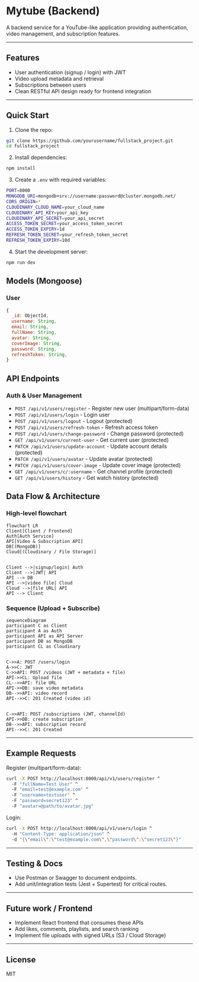 # Mytube (Backend)

A backend service for a YouTube-like application providing authentication, video management, and subscription features.

---

## Features
- User authentication (signup / login) with JWT
- Video upload metadata and retrieval
- Subscriptions between users
- Clean RESTful API design ready for frontend integration

---

## Quick Start
1. Clone the repo:
```bash
git clone https://github.com/yourusername/fullstack_project.git
cd fullstack_project
```

2. Install dependencies:
```bash
npm install
```

3. Create a `.env` with required variables:
```bash
PORT=8000
MONGODB_URI=mongodb+srv://username:password@cluster.mongodb.net/
CORS_ORIGIN=*
CLOUDINARY_CLOUD_NAME=your_cloud_name
CLOUDINARY_API_KEY=your_api_key
CLOUDINARY_API_SECRET=your_api_secret
ACCESS_TOKEN_SECRET=your_access_token_secret
ACCESS_TOKEN_EXPIRY=1d
REFRESH_TOKEN_SECRET=your_refresh_token_secret
REFRESH_TOKEN_EXPIRY=10d
```

4. Start the development server:
```bash
npm run dev
```

## Models (Mongoose)

### User
```js
{
  _id: ObjectId,
  username: String,
  email: String,
  fullName: String,
  avatar: String,
  coverImage: String,
  password: String,
  refreshToken: String,
}
```

## API Endpoints

### Auth & User Management
- `POST /api/v1/users/register` - Register new user (multipart/form-data)
- `POST /api/v1/users/login` - Login user
- `POST /api/v1/users/logout` - Logout (protected)
- `POST /api/v1/users/refresh-token` - Refresh access token
- `POST /api/v1/users/change-password` - Change password (protected)
- `GET /api/v1/users/current-user` - Get current user (protected)
- `PATCH /api/v1/users/update-account` - Update account details (protected)
- `PATCH /api/v1/users/avatar` - Update avatar (protected)
- `PATCH /api/v1/users/cover-image` - Update cover image (protected)
- `GET /api/v1/users/c/:username` - Get channel profile (protected)
- `GET /api/v1/users/history` - Get watch history (protected)


## Data Flow & Architecture


### High-level flowchart
```mermaid
flowchart LR
Client[Client / Frontend]
Auth[Auth Service]
API[Video & Subscription API]
DB[(MongoDB)]
Cloud[(Cloudinary / File Storage)]


Client -->|signup/login| Auth
Client -->|JWT| API
API --> DB
API -->|video file| Cloud
Cloud -->|file URL| API
API --> Client
```


### Sequence (Upload + Subscribe)
```mermaid
sequenceDiagram
participant C as Client
participant A as Auth
participant API as API Server
participant DB as MongoDB
participant CL as Cloudinary


C->>A: POST /users/login
A->>C: JWT
C->>API: POST /videos (JWT + metadata + file)
API->>CL: Upload file
CL-->>API: file URL
API->>DB: save video metadata
DB-->>API: video record
API-->>C: 201 Created (video id)


C->>API: POST /subscriptions (JWT, channelId)
API->>DB: create subscription
DB-->>API: subscription record
API-->>C: 201 Created
```


---

## Example Requests

Register (multipart/form-data):
```bash
curl -X POST http://localhost:8000/api/v1/users/register ^
  -F "fullName=Test User" ^
  -F "email=test@example.com" ^
  -F "username=testuser" ^
  -F "password=secret123" ^
  -F "avatar=@path/to/avatar.jpg"
```

Login:
```bash
curl -X POST http://localhost:8000/api/v1/users/login ^
  -H "Content-Type: application/json" ^
  -d "{\"email\":\"test@example.com\",\"password\":\"secret123\"}"
```

---

## Testing & Docs
- Use Postman or Swagger to document endpoints.
- Add unit/integration tests (Jest + Supertest) for critical routes.

---

## Future work / Frontend
- Implement React frontend that consumes these APIs
- Add likes, comments, playlists, and search ranking
- Implement file uploads with signed URLs (S3 / Cloud Storage)

---

## License
MIT

